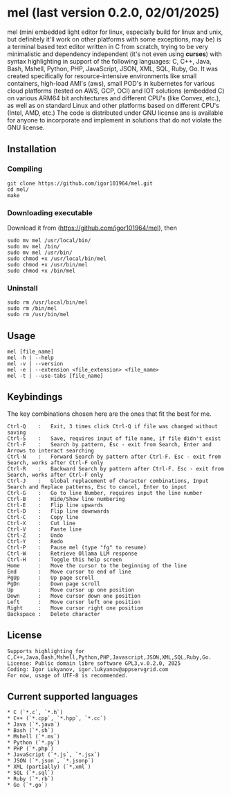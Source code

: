 # mel (last version 0.2.0, 02/01/2025)

mel (mini embedded light editor for linux, especially build for linux and unix, but definitely it'll work on other platforms with some exceptions, may be) is a terminal based text editor written in C from scratch, trying to be very minimalistic and dependency independent (it's not even using **curses**) with syntax highlighting in support of the following languages: C, C++, Java, Bash, Mshell, Python, PHP, JavaScript, JSON, XML, SQL, Ruby, Go. It was created specifically for resource-intensive environments like small containers, high-load AMI's (aws), small POD's in kubernetes for various cloud platforms (tested on AWS, GCP, OCI) and IOT solutions (embedded C) on various ARM64 bit architectures and different CPU's (like Convex, etc.), as well as on standard Linux and other platforms based on different CPU's (Intel, AMD, etc.) The code is distributed under GNU license ans is available for anyone to incorporate and implement in solutions that do not violate the GNU license.


## Installation

### Compiling
```
git clone https://github.com/igor101964/mel.git
cd mel/
make
```
### Downloading executable
Download it from (https://github.com/igor101964/mel), then
```
sudo mv mel /usr/local/bin/
sudo mv mel /bin/
sudo mv mel /usr/bin/
sudo chmod +x /usr/local/bin/mel
sudo chmod +x /usr/bin/mel
sudo chmod +x /bin/mel
```
### Uninstall
```
sudo rm /usr/local/bin/mel
sudo rm /bin/mel
sudo rm /usr/bin/mel
```


## Usage
```
mel [file_name]
mel -h | --help
mel -v | --version
mel -e | --extension <file_extension> <file_name>
mel -t | --use-tabs [file_name]
```

## Keybindings
The key combinations chosen here are the ones that fit the best for me.
```
Ctrl-Q    :   Exit, 3 times click Ctrl-Q if file was changed without saving
Ctrl-S    :   Save, requires input of file name, if file didn't exist
Ctrl-F    :   Search by pattern, Esc - exit from Search, Enter and Arrows to interact searching
Ctrl-N    :   Forward Search by pattern after Ctrl-F. Esc - exit from Search, works after Ctrl-F only
Ctrl-R    :   Backward Search by pattern after Ctrl-F. Esc - exit from Search, works after Ctrl-F only
Ctrl-J    :   Global replacement of character combinations, Input Search and Replace patterns, Esc to cancel, Enter to input
Ctrl-G    :   Go to line Number, requires input the line number
Ctrl-B    :   Hide/Show line numbering
Ctrl-E    :   Flip line upwards
Ctrl-D    :   Flip line downwards
Ctrl-C    :   Copy line
Ctrl-X    :   Cut line
Ctrl-V    :   Paste line
Ctrl-Z    :   Undo
Ctrl-Y    :   Redo
Ctrl-P    :   Pause mel (type "fg" to resume)
Ctrl-W    :   Retrieve Ollama LLM response
Ctrl-H    :   Toggle this help screen
Home      :   Move the cursor to the beginning of the line
End       :   Move cursor to end of line
PgUp      :   Up page scroll
PgDn      :   Down page scroll
Up        :   Move cursor up one position
Down      :   Move cursor down one position
Left      :   Move cursor left one position
Right     :   Move cursor right one position
Backspace :   Delete character
```

## License
```
Supports highlighting for C,C++,Java,Bash,Mshell,Python,PHP,Javascript,JSON,XML,SQL,Ruby,Go.
License: Public domain libre software GPL3,v.0.2.0, 2025
Coding: Igor Lukyanov, igor.lukyanov@appservgrid.com
For now, usage of UTF-8 is recommended.
```
	
## Current supported languages
```
* C (`*.c`, `*.h`)
* C++ (`*.cpp`, `*.hpp`, `*.cc`)
* Java (`*.java`)
* Bash (`*.sh`)
* Mshell (`*.ms`)
* Python (`*.py`)
* PHP (`*.php`)
* JavaScript (`*.js`, `*.jsx`)
* JSON (`*.json`, `*.jsonp`)
* XML (partially) (`*.xml`)
* SQL (`*.sql`)
* Ruby (`*.rb`)
* Go (`*.go`)
```
